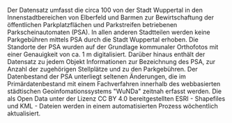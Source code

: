 Der Datensatz umfasst die circa 100 von der Stadt Wuppertal in den Innenstadtbereichen von 
Elberfeld und Barmen zur Bewirtschaftung der öffentlichen Parkplatzflächen und Parkstreifen 
betriebenen Parkscheinautomaten (PSA). In allen anderen Stadtteilen werden keine Parkgebühren 
mittels PSA durch die Stadt Wuppertal erhoben. Die Standorte der PSA wurden auf der 
Grundlage kommunaler Orthofotos mit einer Genauigkeit von ca. 1 m digitalisiert. Darüber 
hinaus enthält der Datensatz zu jedem Objekt Informationen zur Bezeichnung des PSA, 
zur Anzahl der zugehörigen Stellplätze und zu den Parkgebühren. Der Datenbestand der PSA 
unterliegt seltenen Änderungen, die im Primärdatenbestand mit einem Fachverfahren 
innerhalb des webbasierten städtischen Geoinfomationssystems "WuNDa" zeitnah erfasst werden. 
Die als Open Data unter der Lizenz CC BY 4.0 bereitgestellten ESRI - Shapefiles und KML - Dateien 
werden in einem automatisierten Prozess wöchentlich aktualisiert.
